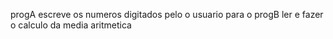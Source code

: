 progA escreve os numeros digitados pelo o usuario para o progB ler e fazer o calculo da media aritmetica
